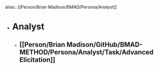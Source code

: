 alias:: [[Person/Brian Madison/BMAD/Persona/Analyst]]

- # Analyst
	- ## [[Person/Brian Madison/GitHub/BMAD-METHOD/Persona/Analyst/Task/Advanced Elicitation]]